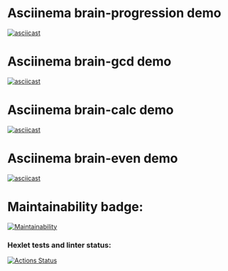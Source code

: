 # Asciinema brain-progression demo
[![asciicast](https://asciinema.org/a/665488.svg)](https://asciinema.org/a/665488)
# Asciinema brain-gcd demo
[![asciicast](https://asciinema.org/a/665212.svg)](https://asciinema.org/a/665212)
# Asciinema brain-calc demo
[![asciicast](https://asciinema.org/a/665062.svg)](https://asciinema.org/a/665062)
# Asciinema brain-even demo
[![asciicast](https://asciinema.org/a/664964.svg)](https://asciinema.org/a/664964)
# Maintainability badge:
[![Maintainability](https://api.codeclimate.com/v1/badges/39adac5432c17461fe9a/maintainability)](https://codeclimate.com/github/n3wbiexgod/python-project-49/maintainability)
### Hexlet tests and linter status:
[![Actions Status](https://github.com/n3wbiexgod/python-project-49/actions/workflows/hexlet-check.yml/badge.svg)](https://github.com/n3wbiexgod/python-project-49/actions)
